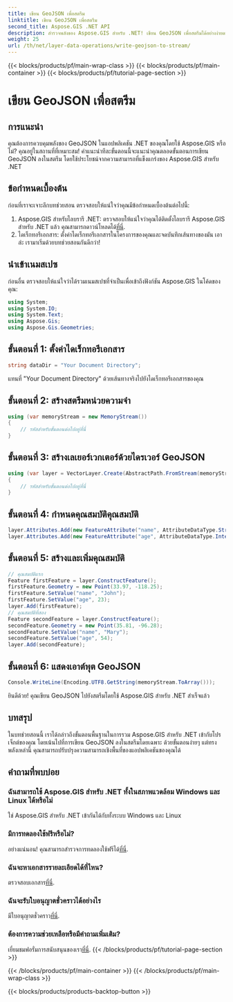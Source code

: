 ```yaml
---
title: เขียน GeoJSON เพื่อสตรีม
linktitle: เขียน GeoJSON เพื่อสตรีม
second_title: Aspose.GIS .NET API
description: สำรวจพลังของ Aspose.GIS สำหรับ .NET! เขียน GeoJSON เพื่อสตรีมได้อย่างง่ายดาย ดาวน์โหลดเดี๋ยวนี้เพื่อการบูรณาการเชิงพื้นที่อย่างราบรื่น
weight: 25
url: /th/net/layer-data-operations/write-geojson-to-stream/
---
```


{{< blocks/products/pf/main-wrap-class >}}
{{< blocks/products/pf/main-container >}}
{{< blocks/products/pf/tutorial-page-section >}}

# เขียน GeoJSON เพื่อสตรีม

## การแนะนำ
คุณต้องการควบคุมพลังของ GeoJSON ในแอปพลิเคชัน .NET ของคุณโดยใช้ Aspose.GIS หรือไม่? คุณอยู่ในสถานที่ที่เหมาะสม! คำแนะนำทีละขั้นตอนนี้จะแนะนำคุณตลอดขั้นตอนการเขียน GeoJSON ลงในสตรีม โดยใช้ประโยชน์จากความสามารถที่แข็งแกร่งของ Aspose.GIS สำหรับ .NET
## ข้อกำหนดเบื้องต้น
ก่อนที่เราจะเจาะลึกบทช่วยสอน ตรวจสอบให้แน่ใจว่าคุณมีข้อกำหนดเบื้องต้นต่อไปนี้:
1. Aspose.GIS สำหรับไลบรารี .NET: ตรวจสอบให้แน่ใจว่าคุณได้ติดตั้งไลบรารี Aspose.GIS สำหรับ .NET แล้ว คุณสามารถดาวน์โหลดได้[ที่นี่](https://releases.aspose.com/gis/net/).
2. ไดเร็กทอรีเอกสาร: ตั้งค่าไดเร็กทอรีเอกสารในโครงการของคุณและจดบันทึกเส้นทางของมัน
เอาล่ะ เรามาเริ่มด้วยบทช่วยสอนกันดีกว่า!
## นำเข้าเนมสเปซ
ก่อนอื่น ตรวจสอบให้แน่ใจว่าได้รวมเนมสเปซที่จำเป็นเพื่อเข้าถึงฟังก์ชัน Aspose.GIS ในโค้ดของคุณ:
```csharp
using System;
using System.IO;
using System.Text;
using Aspose.Gis;
using Aspose.Gis.Geometries;
```
## ขั้นตอนที่ 1: ตั้งค่าไดเร็กทอรีเอกสาร
```csharp
string dataDir = "Your Document Directory";
```
แทนที่ "Your Document Directory" ด้วยเส้นทางจริงไปยังไดเร็กทอรีเอกสารของคุณ
## ขั้นตอนที่ 2: สร้างสตรีมหน่วยความจำ
```csharp
using (var memoryStream = new MemoryStream())
{
    // รหัสสำหรับขั้นตอนต่อไปอยู่ที่นี่
}
```
## ขั้นตอนที่ 3: สร้างเลเยอร์เวกเตอร์ด้วยไดรเวอร์ GeoJSON
```csharp
using (var layer = VectorLayer.Create(AbstractPath.FromStream(memoryStream), Drivers.GeoJson))
{
    // รหัสสำหรับขั้นตอนต่อไปอยู่ที่นี่
}
```
## ขั้นตอนที่ 4: กำหนดคุณสมบัติคุณสมบัติ
```csharp
layer.Attributes.Add(new FeatureAttribute("name", AttributeDataType.String));
layer.Attributes.Add(new FeatureAttribute("age", AttributeDataType.Integer));
```
## ขั้นตอนที่ 5: สร้างและเพิ่มคุณสมบัติ
```csharp
// คุณสมบัติแรก
Feature firstFeature = layer.ConstructFeature();
firstFeature.Geometry = new Point(33.97, -118.25);
firstFeature.SetValue("name", "John");
firstFeature.SetValue("age", 23);
layer.Add(firstFeature);
// คุณสมบัติที่สอง
Feature secondFeature = layer.ConstructFeature();
secondFeature.Geometry = new Point(35.81, -96.28);
secondFeature.SetValue("name", "Mary");
secondFeature.SetValue("age", 54);
layer.Add(secondFeature);
```
## ขั้นตอนที่ 6: แสดงเอาต์พุต GeoJSON
```csharp
Console.WriteLine(Encoding.UTF8.GetString(memoryStream.ToArray()));
```
ยินดีด้วย! คุณเขียน GeoJSON ไปยังสตรีมโดยใช้ Aspose.GIS สำหรับ .NET สำเร็จแล้ว
## บทสรุป
ในบทช่วยสอนนี้ เราได้กล่าวถึงขั้นตอนพื้นฐานในการรวม Aspose.GIS สำหรับ .NET เข้ากับโปรเจ็กต์ของคุณ โดยเน้นไปที่การเขียน GeoJSON ลงในสตรีมโดยเฉพาะ ด้วยขั้นตอนง่ายๆ แต่ทรงพลังเหล่านี้ คุณสามารถปรับปรุงความสามารถเชิงพื้นที่ของแอปพลิเคชันของคุณได้
## คำถามที่พบบ่อย
### ฉันสามารถใช้ Aspose.GIS สำหรับ .NET ทั้งในสภาพแวดล้อม Windows และ Linux ได้หรือไม่
ใช่ Aspose.GIS สำหรับ .NET เข้ากันได้กับทั้งระบบ Windows และ Linux
### มีการทดลองใช้ฟรีหรือไม่?
 อย่างแน่นอน! คุณสามารถสำรวจการทดลองใช้ฟรีได้[ที่นี่](https://releases.aspose.com/).
### ฉันจะหาเอกสารรายละเอียดได้ที่ไหน?
 ตรวจสอบเอกสาร[ที่นี่](https://reference.aspose.com/gis/net/).
### ฉันจะรับใบอนุญาตชั่วคราวได้อย่างไร
 มีใบอนุญาตชั่วคราว[ที่นี่](https://purchase.aspose.com/temporary-license/).
### ต้องการความช่วยเหลือหรือมีคำถามเพิ่มเติม?
 เยี่ยมชมฟอรั่มการสนับสนุนของเรา[ที่นี่](https://forum.aspose.com/c/gis/33).
{{< /blocks/products/pf/tutorial-page-section >}}

{{< /blocks/products/pf/main-container >}}
{{< /blocks/products/pf/main-wrap-class >}}

{{< blocks/products/products-backtop-button >}}
